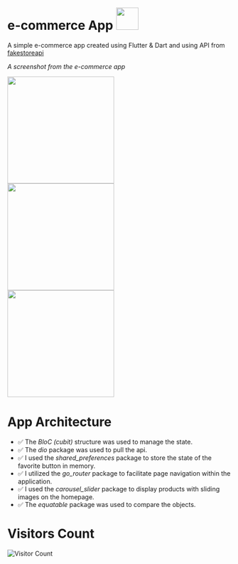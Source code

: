 # e-commerce App <img src="https://user-images.githubusercontent.com/25181517/186150365-da1eccce-6201-487c-8649-45e9e99435fd.png"  width="50">

A simple e-commerce app created using Flutter & Dart and using API from [fakestoreapi](https://fakestoreapi.com/)

*A screenshot from the e-commerce app*

<img src="https://github.com/semseyy/e-commerce_with_cubit/assets/148747503/c3518559-69ea-4cd7-993c-a11b6347b3c0"  width="240"><br/><img src="https://github.com/semseyy/e-commerce_with_cubit/assets/148747503/bb79eb98-8f78-489f-9c21-c71df709ef31"  width="240"><br/><img src="https://github.com/semseyy/e-commerce_with_cubit/assets/148747503/21d79e06-ecae-4feb-bf2e-73893719b7ee"  width="240">


# App Architecture

- &#x2705; The *BloC (cubit)* structure was used to manage the state.
- &#x2705; The *dio* package was used to pull the api.
- &#x2705; I used the *shared_preferences* package to store the state of the favorite button in memory.
- &#x2705; I utilized the *go_router* package to facilitate page navigation within the application.
- &#x2705; I used the *carousel_slider* package to display products with sliding images on the homepage.
- &#x2705; The *equatable* package was used to compare the objects.

# Visitors Count

![Visitor Count](https://profile-counter.glitch.me/{semseyy}/count.svg)
